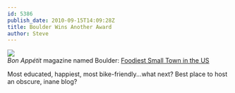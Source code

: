 ```yaml
---
id: 5386
publish_date: 2010-09-15T14:09:28Z
title: Boulder Wins Another Award
author: Steve
---
```

[![](http://www.flagstafffrenzy.org/wp-content/uploads/2010/09/003_bigmac.jpg)](http://www.bonappetit.com/magazine/2010/10/americas_foodiest_town_2010_boulder)  
_Bon Appétit_ magazine named Boulder: [Foodiest Small Town in the US](http://www.bonappetit.com/magazine/2010/10/americas_foodiest_town_2010_boulder)

Most educated, happiest, most bike-friendly...what next? Best place to host an obscure, inane blog?